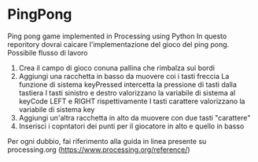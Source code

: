 # PingPong
Ping pong game implemented in Processing using Python
In questo reporitory dovrai caicare l'implementazione del gioco del ping pong.
Possibile flusso di lavoro
1. Crea il campo di gioco conuna pallina che rimbalza sui bordi
2. Aggiungi una racchetta in basso da muovere coi i tasti freccia
   La funzione di sistema keyPressed intercetta la pressione di tasti dalla tastiera
   I tasti sinistro e destro valorizzano la variabile di sistema al keyCode LEFT e RIGHT rispettivamente
   I tasti carattere valorizzano la variabile di sistema key
3. Aggiungi un'altra racchetta in alto da muovere con due tasti "carattere"
4. Inserisci i copntatori dei punti per il giocatore in alto e quello in basso

Per ogni dubbio, fai riferimento alla guida in linea presente su processing.org (https://www.processing.org/reference/)

